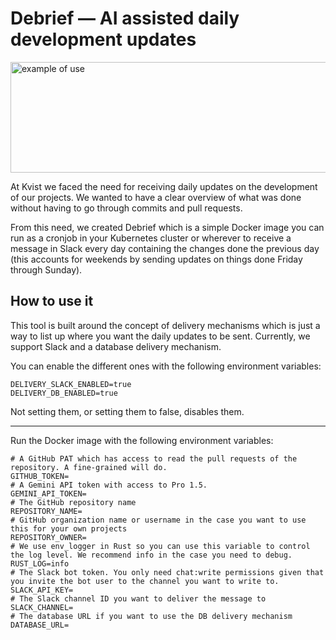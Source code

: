 # Debrief — AI assisted daily development updates

<img width="720" height="177" alt="example of use" src="https://github.com/user-attachments/assets/078a6a12-a123-4977-8fd9-260d23f4a1a2" />

At Kvist we faced the need for receiving daily updates on the development of our projects. We wanted to have a clear overview of what was done without having to go through commits and pull requests.

From this need, we created Debrief which is a simple Docker image you can run as a cronjob in your Kubernetes cluster or wherever to receive a message in Slack every day containing the changes done the previous day (this accounts for weekends by sending updates on things done Friday through Sunday).

## How to use it

This tool is built around the concept of delivery mechanisms which is just a 
way to list up where you want the daily updates to be sent. Currently, we support Slack and a database delivery mechanism.

You can enable the different ones with the following environment variables:

```env
DELIVERY_SLACK_ENABLED=true
DELIVERY_DB_ENABLED=true
```

Not setting them, or setting them to false, disables them.

---

Run the Docker image with the following environment variables:

```env
# A GitHub PAT which has access to read the pull requests of the repository. A fine-grained will do.
GITHUB_TOKEN=
# A Gemini API token with access to Pro 1.5.
GEMINI_API_TOKEN=
# The GitHub repository name
REPOSITORY_NAME=
# GitHub organization name or username in the case you want to use this for your own projects
REPOSITORY_OWNER=
# We use env_logger in Rust so you can use this variable to control the log level. We recommend info in the case you need to debug.
RUST_LOG=info
# The Slack bot token. You only need chat:write permissions given that you invite the bot user to the channel you want to write to.
SLACK_API_KEY=
# The Slack channel ID you want to deliver the message to
SLACK_CHANNEL=
# The database URL if you want to use the DB delivery mechanism
DATABASE_URL=
```
